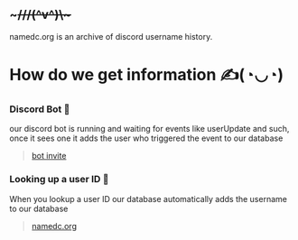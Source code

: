 
## ~~~///(^v^)\\\~~~

namedc.org is an archive of discord username history.

# How do we get information ✍️(◔◡◔)

### Discord Bot 🤖
our discord bot is running and waiting for events like userUpdate and such, 
once it sees one it adds the user who triggered the event to our database

> [bot invite](https://discord.com/oauth2/authorize?client_id=1121364536071561327&scope=bot&permissions=0)

### Looking up a user ID 🔎
When you lookup a user ID our database automatically adds the username to our database

> [namedc.org](https://namedc.org/)
